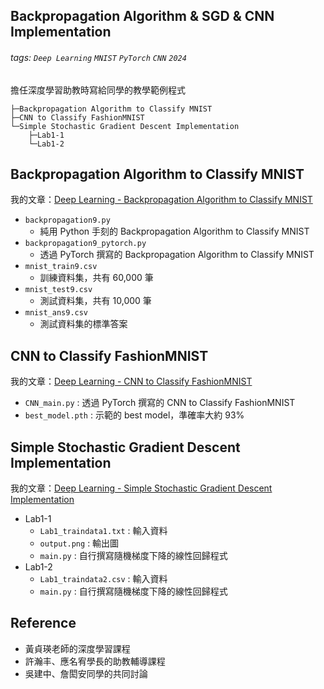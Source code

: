## Backpropagation Algorithm & SGD & CNN Implementation
###### tags: `Deep Learning` `MNIST` `PyTorch` `CNN` `2024` 

擔任深度學習助教時寫給同學的教學範例程式

```
├─Backpropagation Algorithm to Classify MNIST
├─CNN to Classify FashionMNIST
└─Simple Stochastic Gradient Descent Implementation
    ├─Lab1-1
    └─Lab1-2
```

## Backpropagation Algorithm to Classify MNIST
我的文章：[Deep Learning - Backpropagation Algorithm to Classify MNIST](https://lavinia0724.github.io/2024/05/13/Deep-Learning-Backpropagation-Algorithm-to-Classify-MNIST/)

- `backpropagation9.py`
	- 純用 Python 手刻的 Backpropagation Algorithm to Classify MNIST
- `backpropagation9_pytorch.py`
	- 透過 PyTorch 撰寫的 Backpropagation Algorithm to Classify MNIST
- `mnist_train9.csv`
	- 訓練資料集，共有 60,000 筆
- `mnist_test9.csv`
	- 測試資料集，共有 10,000 筆
- `mnist_ans9.csv`
	- 測試資料集的標準答案

## CNN to Classify FashionMNIST
我的文章：[Deep Learning - CNN to Classify FashionMNIST](https://lavinia0724.github.io/2024/05/24/Deep-Learning-CNN-to-Classify-FashionMNIST/)
- `CNN_main.py` : 透過 PyTorch 撰寫的 CNN to Classify FashionMNIST
- `best_model.pth` : 示範的 best model，準確率大約 93%

## Simple Stochastic Gradient Descent Implementation
我的文章：[Deep Learning - Simple Stochastic Gradient Descent Implementation](https://lavinia0724.github.io/2024/05/08/Deep-Learning-Simple-Stochastic-Gradient-Descent-Implementation/)

- Lab1-1
	- `Lab1_traindata1.txt` : 輸入資料
	- `output.png` : 輸出圖
	- `main.py` : 自行撰寫隨機梯度下降的線性回歸程式
- Lab1-2
	- `Lab1_traindata2.csv` : 輸入資料
	- `main.py` : 自行撰寫隨機梯度下降的線性回歸程式


## Reference
- 黃貞瑛老師的深度學習課程
- 許瀚丰、應名宥學長的助教輔導課程
- 吳建中、詹閎安同學的共同討論

